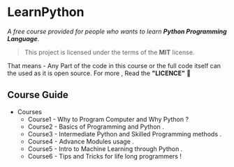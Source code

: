 # LearnPython
*A free course provided for people who wants to learn **Python Programming Language***.

> This project is licensed under the terms of the **MIT** license. 

That means - Any Part of the code in this course or the full code itself can the used as it is  open source. 
For more , Read the **"LICENCE"** :hugs:


## Course Guide
* Courses 
  * Course1 - Why to Program Computer and Why Python ?
  * Course2 - Basics of Programming and Python .
  * Course3 - Intermediate Python and Skilled Programming methods .
  * Course4 - Advance Modules usage .
  * Course5 - Intro to Machine Learning through Python .
  * Course6 - Tips and Tricks for life long programmers !
